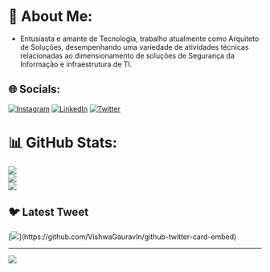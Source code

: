 # 💫 About Me:
- Entusiasta e amante de Tecnologia, trabalho atualmente como Arquiteto de Soluções, desempenhando uma variedade de atividades técnicas relacionadas ao dimensionamento de soluções de Segurança da Informação e infraestrutura de TI.<br>

## 🌐 Socials:
[![Instagram](https://img.shields.io/badge/Instagram-%23E4405F.svg?logo=Instagram&logoColor=white)](https://instagram.com/gustavordd) [![LinkedIn](https://img.shields.io/badge/LinkedIn-%230077B5.svg?logo=linkedin&logoColor=white)](https://linkedin.com/in/https://www.linkedin.com/in/gustavorodrigues99/) [![Twitter](https://img.shields.io/badge/Twitter-%231DA1F2.svg?logo=Twitter&logoColor=white)](https://twitter.com/@gustavordd_) 

# 📊 GitHub Stats:
![](https://github-readme-stats.vercel.app/api?username=gustavordd&theme=dark&hide_border=false&include_all_commits=true&count_private=false)<br/>
![](https://github-readme-streak-stats.herokuapp.com/?user=gustavordd&theme=dark&hide_border=false)<br/>
![](https://github-readme-stats.vercel.app/api/top-langs/?username=gustavordd&theme=dark&hide_border=false&include_all_commits=true&count_private=false&layout=compact)

## 🐦 Latest Tweet
[![](https://gtce.itsvg.in/api?username=@gustavordd_)](https://github.com/VishwaGauravIn/github-twitter-card-embed)

---
[![](https://visitcount.itsvg.in/api?id=gustavordd&icon=0&color=0)](https://visitcount.itsvg.in)
